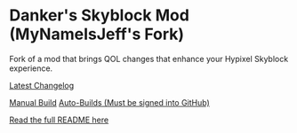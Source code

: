 # Danker's Skyblock Mod (MyNameIsJeff's Fork)
Fork of a mod that brings QOL changes that enhance your Hypixel Skyblock experience.

[Latest Changelog](https://github.com/bowser0000/SkyblockMod/pull/62)

[Manual Build](https://github.com/My-Name-Is-Jeff/SkyblockMod/releases/tag/v1.8.5-beta8)
[Auto-Builds (Must be signed into GitHub)](https://github.com/My-Name-Is-Jeff/SkyblockMod/actions?query=is%3Asuccess+workflow%3A%22Compile+Beta+Mod%22)

[Read the full README here](https://github.com/My-Name-Is-Jeff/SkyblockMod/blob/development/README.md)
